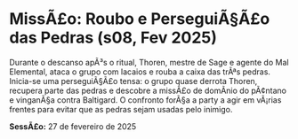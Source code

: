 ﻿# MissÃ£o: Roubo e PerseguiÃ§Ã£o das Pedras (s08, Fev 2025)

Durante o descanso apÃ³s o ritual, Thoren, mestre de Sage e agente do Mal Elemental, ataca o grupo com lacaios e rouba a caixa das trÃªs pedras. Inicia-se uma perseguiÃ§Ã£o tensa: o grupo quase derrota Thoren, recupera parte das pedras e descobre a missÃ£o de domÃ­nio do pÃ¢ntano e vinganÃ§a contra Baltigard. O confronto forÃ§a a party a agir em vÃ¡rias frentes para evitar que as pedras sejam usadas pelo inimigo.

**SessÃ£o:** 27 de fevereiro de 2025

























